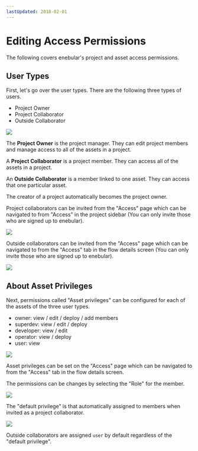 ```yaml
---
lastUpdated: 2018-02-01
---
```


# Editing Access Permissions

The following covers enebular's project and asset access permissions.

## User Types

First, let's go over the user types. There are the following three types of users.

- Project Owner
- Project Collaborator
- Outside Collaborator

![](/_asset/images/enebular-developers-aboutaccess.png)


The **Project Owner** is the project manager. They can edit project members and manage access to all of the assets in a project.

A **Project Collaborator** is a project member. They can access all of the assets in a project.

An **Outside Collaborator** is a member linked to one asset. They can access that one particular asset.

The creator of a project automatically becomes the project owner.

Project collaborators can be invited from the "Access" page which can be navigated to from "Access" in the project sidebar (You can only invite those who are signed up to enebular).

![](https://i.gyazo.com/de4082a2bf03d51d473dbb1e9bf5f78b.png)

Outside collaborators can be invited from the "Access" page which can be navigated to from the "Access" tab in the flow details screen (You can only invite those who are signed up to enebular).

![](https://i.gyazo.com/cc774e8f901c3629f2c79098172dba61.png)

## About Asset Privileges

Next, permissions called "Asset privileges" can be configured for each of the assets of the three user types.

- owner: view / edit / deploy / add members
- superdev: view / edit / deploy
- developer: view / edit
- operator: view / deploy
- user: view

![](/_asset/images/enebular-developers-assetprivilege.png)

Asset privileges can be set on the "Access" page which can be navigated to from the "Access" tab in the flow details screen.

The permissions can be changes by selecting the "Role" for the member.

![](https://i.gyazo.com/b6ba9650ebedf08291983c7e472146e0.png)

The "default privilege" is that automatically assigned to members when invited as a project collaborator.

![](https://i.gyazo.com/5d2970b4226d5633c2e81f7abc5f721f.png)

Outside collaborators are assigned `user` by default regardless of the "default privilege".
